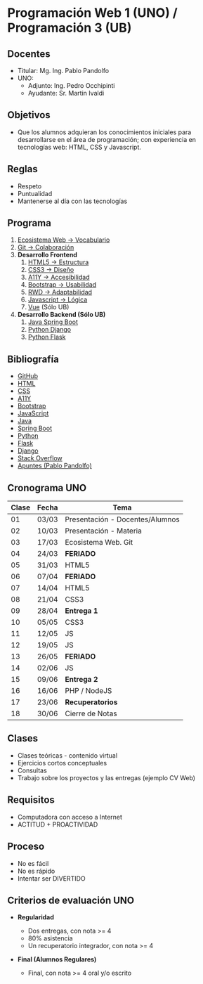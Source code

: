 # Programación Web 1 (UNO) / Programación 3 (UB)

## Docentes

* Titular: Mg. Ing. Pablo Pandolfo
* UNO:
  * Adjunto: Ing. Pedro Occhipinti
  * Ayudante: Sr. Martin Ivaldi

## Objetivos

* Que los alumnos adquieran los conocimientos iniciales para desarrollarse en el área de programación; con experiencia en tecnologías web: HTML, CSS y Javascript.

## Reglas

* Respeto
* Puntualidad
* Mantenerse al día con las tecnologías

## Programa

1. [Ecosistema Web -> Vocabulario](doc/intro.md)
1. [Git -> Colaboración](doc/git.md)
1. **Desarrollo Frontend**
     1. [HTML5 -> Estructura](doc/html5.md)
     1. [CSS3 -> Diseño](doc/css3.md)
     1. [A11Y -> Accesibilidad](https://github.com/ppandomail/a11y)
     1. [Bootstrap -> Usabilidad](doc/bootstrap.md)
     1. [RWD -> Adaptabilidad](doc/rwd.md)
     1. [Javascript -> Lógica](doc/js.md)
     1. [Vue](doc/vue.md) (Sólo UB)
1. **Desarrollo Backend (Sólo UB)**
     1. [Java Spring Boot](doc/spring-boot.md)
     1. [Python Django](doc/django.md)
     1. [Python Flask](doc/flask.md)

## Bibliografía

* [GitHub](https://docs.github.com/en/get-started/quickstart/hello-world)
* [HTML](https://developer.mozilla.org/es/docs/Web/HTML)
* [CSS](https://developer.mozilla.org/es/docs/Web/CSS)
* [A11Y](https://www.w3.org/WAI/)
* [Bootstrap](https://getbootstrap.com)
* [JavaScript](https://developer.mozilla.org/es/docs/Web/JavaScript/Reference)
* [Java](https://docs.oracle.com/javaee/7/index.html)
* [Spring Boot](https://spring.io/projects/spring-boot)
* [Python](https://www.python.org)
* [Flask](https://flask-es.readthedocs.io)
* [Django](https://www.djangoproject.com)
* [Stack Overflow](https://es.stackoverflow.com)
* [Apuntes (Pablo Pandolfo)](doc/)

## Cronograma UNO

| **Clase** | **Fecha** | **Tema** |
| -- | -- | -- |
| 01 | 03/03 | Presentación - Docentes/Alumnos |
| 02 | 10/03 | Presentación - Materia |
| 03 | 17/03 | Ecosistema Web. Git |
| 04 | 24/03 | **FERIADO** |
| 05 | 31/03 | HTML5 |
| 06 | 07/04 | **FERIADO** |
| 07 | 14/04 | HTML5 |
| 08 | 21/04 | CSS3 |
| 09 | 28/04 | **Entrega 1** |
| 10 | 05/05 | CSS3 |
| 11 | 12/05 | JS |
| 12 | 19/05 | JS |
| 13 | 26/05 | **FERIADO** |
| 14 | 02/06 | JS |
| 15 | 09/06 | **Entrega 2** |
| 16 | 16/06 | PHP / NodeJS |
| 17 | 23/06 | **Recuperatorios** |
| 18 | 30/06 | Cierre de Notas |

## Clases

* Clases teóricas - contenido virtual
* Ejercicios cortos conceptuales
* Consultas
* Trabajo sobre los proyectos y las entregas (ejemplo CV Web)

## Requisitos

* Computadora con acceso a Internet
* ACTITUD + PROACTIVIDAD

## Proceso

* No es fácil
* No es rápido
* Intentar ser DIVERTIDO

## Criterios de evaluación UNO

* **Regularidad**
  * Dos entregas, con nota >= 4
  * 80% asistencia
  * Un recuperatorio integrador, con nota >= 4

* **Final (Alumnos Regulares)**
  * Final, con nota >= 4 oral y/o escrito
